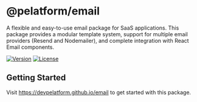 # @pelatform/email

A flexible and easy-to-use email package for SaaS applications. This package provides a modular template system, support for multiple email providers (Resend and Nodemailer), and complete integration with React Email components.

[![Version](https://img.shields.io/npm/v/@pelatform/email.svg)](https://www.npmjs.com/package/@pelatform/email)
[![License](https://img.shields.io/npm/l/@pelatform/email.svg)](https://github.com/devpelatform/email/blob/main/LICENSE)

## Getting Started

Visit https://devpelatform.github.io/email to get started with this package.
